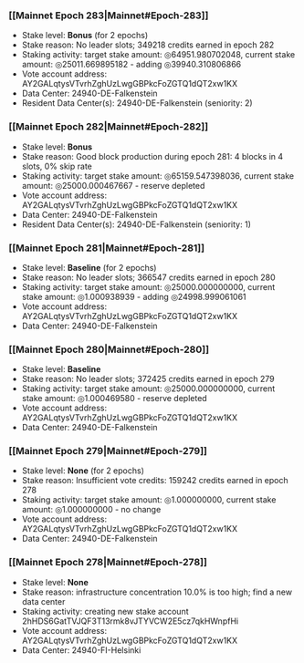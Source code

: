 ### [[Mainnet Epoch 283|Mainnet#Epoch-283]]
* Stake level: **Bonus** (for 2 epochs)
* Stake reason: No leader slots; 349218 credits earned in epoch 282
* Staking activity: target stake amount: ◎64951.980702048, current stake amount: ◎25011.669895182 - adding ◎39940.310806866
* Vote account address: AY2GALqtysVTvrhZghUzLwgGBPkcFoZGTQ1dQT2xw1KX
* Data Center: 24940-DE-Falkenstein
* Resident Data Center(s): 24940-DE-Falkenstein (seniority: 2)
### [[Mainnet Epoch 282|Mainnet#Epoch-282]]
* Stake level: **Bonus**
* Stake reason: Good block production during epoch 281: 4 blocks in 4 slots, 0% skip rate
* Staking activity: target stake amount: ◎65159.547398036, current stake amount: ◎25000.000467667 - reserve depleted
* Vote account address: AY2GALqtysVTvrhZghUzLwgGBPkcFoZGTQ1dQT2xw1KX
* Data Center: 24940-DE-Falkenstein
* Resident Data Center(s): 24940-DE-Falkenstein (seniority: 1)
### [[Mainnet Epoch 281|Mainnet#Epoch-281]]
* Stake level: **Baseline** (for 2 epochs)
* Stake reason: No leader slots; 366547 credits earned in epoch 280
* Staking activity: target stake amount: ◎25000.000000000, current stake amount: ◎1.000938939 - adding ◎24998.999061061
* Vote account address: AY2GALqtysVTvrhZghUzLwgGBPkcFoZGTQ1dQT2xw1KX
* Data Center: 24940-DE-Falkenstein
### [[Mainnet Epoch 280|Mainnet#Epoch-280]]
* Stake level: **Baseline**
* Stake reason: No leader slots; 372425 credits earned in epoch 279
* Staking activity: target stake amount: ◎25000.000000000, current stake amount: ◎1.000469580 - reserve depleted
* Vote account address: AY2GALqtysVTvrhZghUzLwgGBPkcFoZGTQ1dQT2xw1KX
* Data Center: 24940-DE-Falkenstein
### [[Mainnet Epoch 279|Mainnet#Epoch-279]]
* Stake level: **None** (for 2 epochs)
* Stake reason: Insufficient vote credits: 159242 credits earned in epoch 278
* Staking activity: target stake amount: ◎1.000000000, current stake amount: ◎1.000000000 - no change
* Vote account address: AY2GALqtysVTvrhZghUzLwgGBPkcFoZGTQ1dQT2xw1KX
* Data Center: 24940-DE-Falkenstein
### [[Mainnet Epoch 278|Mainnet#Epoch-278]]
* Stake level: **None**
* Stake reason: infrastructure concentration 10.0% is too high; find a new data center
* Staking activity: creating new stake account 2hHDS6GatTVJQF3T13rmk8vJTYVCW2E5cz7qkHWnpfHi
* Vote account address: AY2GALqtysVTvrhZghUzLwgGBPkcFoZGTQ1dQT2xw1KX
* Data Center: 24940-FI-Helsinki